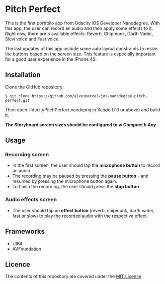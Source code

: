 # Pitch Perfect

This is the first portfolio app from Udacity iOS Developer Nanodegree. With this app, the user can record an audio and then apply some effects to it. Right now, there are 5 available effects: Reverb, Chipmunk, Darth Vader, Slow voice and Fast voice.

The last updates of this app include some auto layout constraints to resize the buttons based on the screen size. This feature is especially important for a good user experience in the iPhone 4S.

## Installation

Clone the GitHub repository:
```shell
$ git clone https://github.com/alvesmarcel/ios-nanodegree-pitch-perfect.git
```
Then open UdacityPitchPerfect.xcodeproj in Xcode (7.0 or above) and build it.

**The Storyboard screen sizes should be configured to _w Compact h Any_.**

## Usage

### Recording screen

* In the first screen, the user should tap the **microphone button** to record an audio. 
* The recording may be paused by pressing the **pause button** - and resumed by pressing the microphone button again.
* To finish the recording, the user should press the **stop button**.

### Audio effects screen

* The user should tap an **effect button** (reverb, chipmunk, darth vader, fast or slow) to play the recorded audio with the respective effect.

## Frameworks

* UIKit
* AVFoundation

## Licence

The contents of this repository are covered under the [MIT License](https://github.com/alvesmarcel/ios-nanodegree-pitch-perfect/blob/master/LICENSE).
